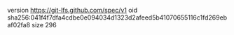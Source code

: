 version https://git-lfs.github.com/spec/v1
oid sha256:041f4f7dfa4cdbe0e094034d1323d2afeed5b41070655116c1fd269ebaf02fa8
size 296
